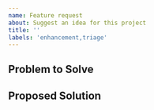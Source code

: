 ```yaml
---
name: Feature request
about: Suggest an idea for this project
title: ''
labels: 'enhancement,triage'
---
```


<!---
Thanks for filing an issue! Before you submit, please read the following:

Search open/closed issues before submitting. Someone may have requested the same feature before.
-->

## Problem to Solve

<!--- Provide a clear and concise description of why this feature is wanted or what problem it solves. -->

## Proposed Solution

<!--- Provide a clear and concise description of the feature you're proposing. -->

<!--- The implementing team may build a list of tasks/sub-issues here:
## Tasks
- [ ] This is a subtask of the feature. (It can be converted to an issue.)
-->
